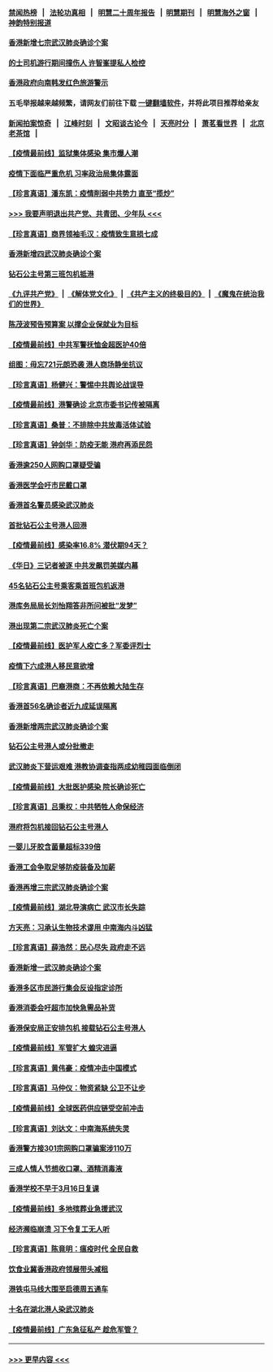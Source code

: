 #### [禁闻热榜](热点新闻.md?=0)  &nbsp;&nbsp;|&nbsp;&nbsp; [法轮功真相](https://github.com/gfw-breaker/truth/blob/master/README.md?=0) &nbsp;&nbsp;|&nbsp;&nbsp; [明慧二十周年报告](https://github.com/gfw-breaker/mh-reports/blob/master/README.md?=0) &nbsp;&nbsp;|&nbsp;&nbsp;[明慧期刊](https://github.com/gfw-breaker/mh-qikan) &nbsp;&nbsp;|&nbsp;&nbsp; [明慧海外之窗](https://github.com/gfw-breaker/mh-news/blob/master/README.md?=0) &nbsp;&nbsp;|&nbsp;&nbsp; [神韵特别报道](https://github.com/gfw-breaker/mh-news/blob/master/shenyun.md?=0)
#### [香港新增七宗武汉肺炎确诊个案](../pages/nsc415/n11893498.md?t=02252131) 
#### [的士司机游行期间撞伤人 许智峯提私人检控](../pages/nsc415/n11893483.md?t=02252131) 
#### [香港政府向南韩发红色旅游警示](../pages/nsc415/n11893398.md?t=02252131) 
#### 五毛举报越来越频繁，请网友们前往下载 [一键翻墙软件](https://github.com/gfw-breaker/ssr-accounts)，并将此项目推荐给亲友
#### [新闻拍案惊奇](https://github.com/gfw-breaker/banned-news/blob/master/pages/link4.md) &nbsp;&nbsp;|&nbsp;&nbsp; [江峰时刻](https://github.com/gfw-breaker/banned-news/blob/master/pages/link4.md) &nbsp;&nbsp;|&nbsp;&nbsp; [文昭谈古论今](https://github.com/gfw-breaker/banned-news/blob/master/pages/link4.md) &nbsp;&nbsp;|&nbsp;&nbsp; [天亮时分](https://github.com/gfw-breaker/banned-news/blob/master/pages/link4.md) &nbsp;&nbsp;|&nbsp;&nbsp; [萧茗看世界](https://github.com/gfw-breaker/banned-news/blob/master/pages/link4.md) &nbsp;&nbsp;|&nbsp;&nbsp; [北京老茶馆](https://github.com/gfw-breaker/banned-news/blob/master/pages/link4.md) &nbsp;&nbsp;|&nbsp;&nbsp; 
#### [【疫情最前线】监狱集体感染 集市爆人潮](../pages/nsc415/n11893181.md?t=02252131) 
#### [疫情下面临严重危机  习率政治局集体露面](../pages/nsc415/n11893305.md?t=02252131) 
#### [【珍言真语】潘东凯：疫情削弱中共势力 直至“揽炒”](../pages/nsc415/n11892866.md?t=02252131) 
#### [>>> 我要声明退出共产党、共青团、少年队 <<<](https://github.com/begood0513/goodnews/blob/master/quit/letter.md) 
#### [【珍言真语】商界领袖毛汉：疫情致生意损七成](../pages/nsc415/n11890348.md?t=02252131) 
#### [香港新增四武汉肺炎确诊个案](../pages/nsc415/n11890610.md?t=02252131) 
#### [钻石公主号第三班包机抵港](../pages/nsc415/n11890645.md?t=02252131) 
#### [《九评共产党》](https://github.com/begood0513/9ping.md/blob/master/README.md) &nbsp;|&nbsp; [《解体党文化》](../../../../jtdwh.md/blob/master/README.md)  &nbsp;|&nbsp; [《共产主义的终极目的》](../../../../gczydzjmd.md/blob/master/README.md) &nbsp;|&nbsp; [《魔鬼在统治我们的世界》](../../../../mgztzwmdsj.md/blob/master/README.md) 
#### [陈茂波预告预算案 以撑企业保就业为目标](../pages/nsc415/n11890574.md?t=02252131) 
#### [【疫情最前线】中共军警抚恤金超医护40倍](../pages/nsc415/n11890458.md?t=02252131) 
#### [组图：毋忘721元朗恐袭 港人商场静坐抗议](../pages/nsc415/n11876882.md?t=02252131) 
#### [【珍言真语】杨健兴：警惕中共舆论战误导](../pages/nsc415/n11888131.md?t=02252131) 
#### [【疫情最前线】港警确诊 北京市委书记传被隔离](../pages/nsc415/n11886872.md?t=02252131) 
#### [【珍言真语】桑普：不排除中共放毒活体试验](../pages/nsc415/n11886832.md?t=02252131) 
#### [【珍言真语】钟剑华：防疫无能 港府再添民怨](../pages/nsc415/n11884504.md?t=02252131) 
#### [香港逾250人网购口罩疑受骗](../pages/nsc415/n11884388.md?t=02252131) 
#### [香港医学会吁市民戴口罩](../pages/nsc415/n11884367.md?t=02252131) 
#### [香港首名警员感染武汉肺炎](../pages/nsc415/n11884357.md?t=02252131) 
#### [首批钻石公主号港人回港](../pages/nsc415/n11884333.md?t=02252131) 
#### [【疫情最前线】感染率16.8% 潜伏期94天？](../pages/nsc415/n11884256.md?t=02252131) 
#### [《华日》三记者被逐 中共发飙罚美媒内幕](../pages/nsc415/n11884184.md?t=02252131) 
#### [45名钻石公主号乘客乘首班包机返港](../pages/nsc415/n11881770.md?t=02252131) 
#### [港库务局局长刘怡翔答非所问被批“发梦”](../pages/nsc415/n11881752.md?t=02252131) 
#### [港出现第二宗武汉肺炎死亡个案](../pages/nsc415/n11881736.md?t=02252131) 
#### [【疫情最前线】医护军人疫亡多？军委评烈士](../pages/nsc415/n11881655.md?t=02252131) 
#### [疫情下六成港人移民意欲增](../pages/nsc415/n11881699.md?t=02252131) 
#### [【珍言真语】巴裔港商：不再依赖大陆生存](../pages/nsc415/n11881126.md?t=02252131) 
#### [香港首56名确诊者近九成延误隔离](../pages/nsc415/n11879079.md?t=02252131) 
#### [香港新增两宗武汉肺炎确诊个案](../pages/nsc415/n11879064.md?t=02252131) 
#### [钻石公主号港人或分批撤走](../pages/nsc415/n11879029.md?t=02252131) 
#### [武汉肺炎下营运艰难 港教协调查指两成幼稚园面临倒闭](../pages/nsc415/n11878989.md?t=02252131) 
#### [【疫情最前线】大批医护感染 院长确诊死亡](../pages/nsc415/n11878595.md?t=02252131) 
#### [【珍言真语】吕秉权：中共牺牲人命保经济](../pages/nsc415/n11878390.md?t=02252131) 
#### [港府将包机接回钻石公主号港人](../pages/nsc415/n11876352.md?t=02252131) 
#### [一婴儿牙胶含菌量超标339倍](../pages/nsc415/n11876336.md?t=02252131) 
#### [香港工会争取足够防疫装备及加薪](../pages/nsc415/n11876313.md?t=02252131) 
#### [香港再增三宗武汉肺炎确诊个案](../pages/nsc415/n11876297.md?t=02252131) 
#### [【疫情最前线】湖北导演病亡 武汉市长失踪](../pages/nsc415/n11876272.md?t=02252131) 
#### [方天亮：习承认生物技术谬用 中南海内斗凶猛](../pages/nsc415/n11873679.md?t=02252131) 
#### [【珍言真语】薛浩然：民心尽失 政府走不远](../pages/nsc415/n11875838.md?t=02252131) 
#### [香港新增一武汉肺炎确诊个案](../pages/nsc415/n11874044.md?t=02252131) 
#### [香港多区市民游行集会反设指定诊所](../pages/nsc415/n11874017.md?t=02252131) 
#### [香港消委会吁超市加快急需品补货](../pages/nsc415/n11874003.md?t=02252131) 
#### [香港保安局正安排包机 接载钻石公主号港人](../pages/nsc415/n11873932.md?t=02252131) 
#### [【疫情最前线】军管扩大 蝗灾进逼](../pages/nsc415/n11873780.md?t=02252131) 
#### [【珍言真语】黄伟豪：疫情冲击中国模式](../pages/nsc415/n11873482.md?t=02252131) 
#### [【珍言真语】马仲仪：物资紧缺 公卫不让步](../pages/nsc415/n11872315.md?t=02252131) 
#### [【疫情最前线】全球医药供应链受空前冲击](../pages/nsc415/n11869614.md?t=02252131) 
#### [【珍言真语】刘达文：中南海系统失灵](../pages/nsc415/n11869465.md?t=02252131) 
#### [香港警方接301宗网购口罩骗案涉110万](../pages/nsc415/n11867572.md?t=02252131) 
#### [三成人情人节想收口罩、酒精消毒液](../pages/nsc415/n11867523.md?t=02252131) 
#### [香港学校不早于3月16日复课](../pages/nsc415/n11867498.md?t=02252131) 
#### [【疫情最前线】多地殡葬业急援武汉](../pages/nsc415/n11866914.md?t=02252131) 
#### [经济濒临崩溃 习下令复工无人听](../pages/nsc415/n11867269.md?t=02252131) 
#### [【珍言真语】陈竟明：瘟疫时代 全民自救](../pages/nsc415/n11866765.md?t=02252131) 
#### [饮食业冀香港政府领展带头减租](../pages/nsc415/n11864876.md?t=02252131) 
#### [港铁屯马线大围至启德周五通车](../pages/nsc415/n11864842.md?t=02252131) 
#### [十名在湖北港人染武汉肺炎](../pages/nsc415/n11864807.md?t=02252131) 
#### [【疫情最前线】广东急征私产 趁危军管？](../pages/nsc415/n11864205.md?t=02252131) 

----
#### [ >>> 更早内容 <<< ](../indexes/nsc415-earlier.md)
